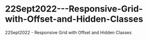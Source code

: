 # 22Sept2022---Responsive-Grid-with-Offset-and-Hidden-Classes
22Sept2022 - Responsive Grid with Offset and Hidden Classes
